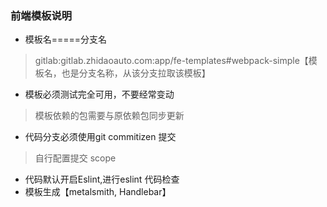 ### 前端模板说明

* 模板名=====分支名
> gitlab:gitlab.zhidaoauto.com:app/fe-templates#webpack-simple【模板名，也是分支名称，从该分支拉取该模板】

* 模板必须测试完全可用，不要经常变动
> 模板依赖的包需要与原依赖包同步更新

* 代码分支必须使用git commitizen 提交
> 自行配置提交 scope

* 代码默认开启Eslint,进行eslint 代码检查
* 模板生成【metalsmith, Handlebar】
